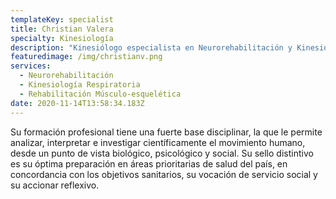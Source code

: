 ```yaml
---
templateKey: specialist
title: Christian Valera
specialty: Kinesiología
description: "Kinesiólogo especialista en Neurorehabilitación y Kinesiología Respiratoria. "
featuredimage: /img/christianv.png
services:
  - Neurorehabilitación
  - Kinesiología Respiratoria
  - Rehabilitación Músculo-esquelética
date: 2020-11-14T13:58:34.183Z
---
```

Su formación profesional tiene una fuerte base disciplinar, la que le permite analizar, interpretar e investigar científicamente el movimiento humano, desde un punto de vista biológico, psicológico y social. Su sello distintivo es su óptima preparación en áreas prioritarias de salud del país, en concordancia con los objetivos sanitarios, su vocación de servicio social y su accionar reflexivo.